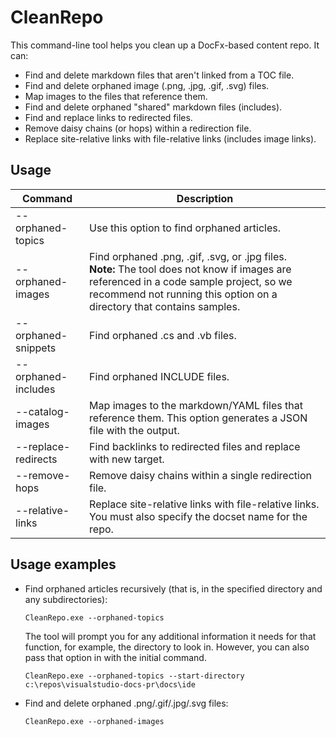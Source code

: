 # CleanRepo

This command-line tool helps you clean up a DocFx-based content repo. It can:

- Find and delete markdown files that aren't linked from a TOC file.
- Find and delete orphaned image (.png, .jpg, .gif, .svg) files.
- Map images to the files that reference them.
- Find and delete orphaned "shared" markdown files (includes).
- Find and replace links to redirected files.
- Remove daisy chains (or hops) within a redirection file.
- Replace site-relative links with file-relative links (includes image links).

## Usage

| Command | Description |
| - | - |
| --orphaned-topics | Use this option to find orphaned articles. |
| --orphaned-images | Find orphaned .png, .gif, .svg, or .jpg files.<br/>**Note:** The tool does not know if images are referenced in a code sample project, so we recommend not running this option on a directory that contains samples. |
| --orphaned-snippets | Find orphaned .cs and .vb files. |
| --orphaned-includes | Find orphaned INCLUDE files. |
| --catalog-images | Map images to the markdown/YAML files that reference them. This option generates a JSON file with the output. |
| --replace-redirects | Find backlinks to redirected files and replace with new target. |
| --remove-hops | Remove daisy chains within a single redirection file. |
| --relative-links | Replace site-relative links with file-relative links.  You must also specify the docset name for the repo. |

## Usage examples

- Find orphaned articles recursively (that is, in the specified directory and any subdirectories):

  ```
  CleanRepo.exe --orphaned-topics
  ```
  
  The tool will prompt you for any additional information it needs for that function, for example, the directory to look in. However, you can also pass that option in with the initial command.
  
  ```
  CleanRepo.exe --orphaned-topics --start-directory c:\repos\visualstudio-docs-pr\docs\ide
  ```

- Find and delete orphaned .png/.gif/.jpg/.svg files:

  ```
  CleanRepo.exe --orphaned-images
  ```
